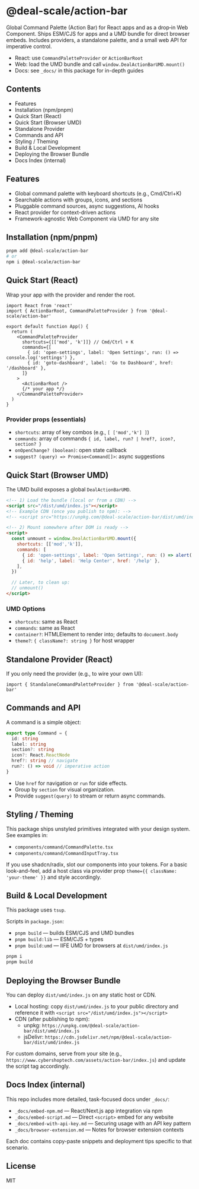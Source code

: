 # @deal-scale/action-bar

Global Command Palette (Action Bar) for React apps and as a drop‑in Web Component. Ships ESM/CJS for apps and a UMD bundle for direct browser embeds. Includes providers, a standalone palette, and a small web API for imperative control.

- React: use `CommandPaletteProvider` or `ActionBarRoot`
- Web: load the UMD bundle and call `window.DealActionBarUMD.mount()`
- Docs: see `_docs/` in this package for in-depth guides

## Contents
- Features
- Installation (npm/pnpm)
- Quick Start (React)
- Quick Start (Browser UMD)
- Standalone Provider
- Commands and API
- Styling / Theming
- Build & Local Development
- Deploying the Browser Bundle
- Docs Index (internal)

## Features
- Global command palette with keyboard shortcuts (e.g., Cmd/Ctrl+K)
- Searchable actions with groups, icons, and sections
- Pluggable command sources, async suggestions, AI hooks
- React provider for context-driven actions
- Framework-agnostic Web Component via UMD for any site

## Installation (npm/pnpm)
```bash
pnpm add @deal-scale/action-bar
# or
npm i @deal-scale/action-bar
```

## Quick Start (React)
Wrap your app with the provider and render the root.

```tsx
import React from 'react'
import { ActionBarRoot, CommandPaletteProvider } from '@deal-scale/action-bar'

export default function App() {
  return (
    <CommandPaletteProvider
      shortcuts={[['mod', 'k']]} // Cmd/Ctrl + K
      commands={[
        { id: 'open-settings', label: 'Open Settings', run: () => console.log('settings') },
        { id: 'goto-dashboard', label: 'Go to Dashboard', href: '/dashboard' },
      ]}
    >
      <ActionBarRoot />
      {/* your app */}
    </CommandPaletteProvider>
  )
}
```

### Provider props (essentials)
- `shortcuts`: array of key combos (e.g., `[ ['mod','k'] ]`)
- `commands`: array of commands `{ id, label, run? | href?, icon?, section? }`
- `onOpenChange? (boolean)`: open state callback
- `suggest? (query) => Promise<Command[]>`: async suggestions

## Quick Start (Browser UMD)
The UMD build exposes a global `DealActionBarUMD`.

```html
<!-- 1) Load the bundle (local or from a CDN) -->
<script src="/dist/umd/index.js"></script>
<!-- Example CDN (once you publish to npm): -->
<!-- <script src="https://unpkg.com/@deal-scale/action-bar/dist/umd/index.js"></script> -->

<!-- 2) Mount somewhere after DOM is ready -->
<script>
  const unmount = window.DealActionBarUMD.mount({
    shortcuts: [['mod','k']],
    commands: [
      { id: 'open-settings', label: 'Open Settings', run: () => alert('settings') },
      { id: 'help', label: 'Help Center', href: '/help' },
    ],
  })

  // Later, to clean up:
  // unmount()
</script>
```

### UMD Options
- `shortcuts`: same as React
- `commands`: same as React
- `container?`: HTMLElement to render into; defaults to `document.body`
- `theme?`: `{ className?: string }` for host wrapper

## Standalone Provider (React)
If you only need the provider (e.g., to wire your own UI):
```tsx
import { StandaloneCommandPaletteProvider } from '@deal-scale/action-bar'
```

## Commands and API
A command is a simple object:
```ts
export type Command = {
  id: string
  label: string
  section?: string
  icon?: React.ReactNode
  href?: string // navigate
  run?: () => void // imperative action
}
```
- Use `href` for navigation or `run` for side effects.
- Group by `section` for visual organization.
- Provide `suggest(query)` to stream or return async commands.

## Styling / Theming
This package ships unstyled primitives integrated with your design system. See examples in:
- `components/command/CommandPalette.tsx`
- `components/command/CommandInputTray.tsx`

If you use shadcn/radix, slot our components into your tokens. For a basic look-and-feel, add a host class via provider prop `theme={{ className: 'your-theme' }}` and style accordingly.

## Build & Local Development
This package uses `tsup`.

Scripts in `package.json`:
- `pnpm build` — builds ESM/CJS and UMD bundles
- `pnpm build:lib` — ESM/CJS + types
- `pnpm build:umd` — IIFE UMD for browsers at `dist/umd/index.js`

```bash
pnpm i
pnpm build
```

## Deploying the Browser Bundle
You can deploy `dist/umd/index.js` on any static host or CDN.

- Local hosting: copy `dist/umd/index.js` to your public directory and reference it with `<script src="/dist/umd/index.js"></script>`
- CDN (after publishing to npm):
  - unpkg: `https://unpkg.com/@deal-scale/action-bar/dist/umd/index.js`
  - jsDelivr: `https://cdn.jsdelivr.net/npm/@deal-scale/action-bar/dist/umd/index.js`

For custom domains, serve from your site (e.g., `https://www.cybershoptech.com/assets/action-bar/index.js`) and update the script tag accordingly.

## Docs Index (internal)
This repo includes more detailed, task-focused docs under `_docs/`:
- `_docs/embed-npm.md` — React/Next.js app integration via npm
- `_docs/embed-script.md` — Direct `<script>` embed for any website
- `_docs/embed-with-api-key.md` — Securing usage with an API key pattern
- `_docs/browser-extension.md` — Notes for browser extension contexts

Each doc contains copy-paste snippets and deployment tips specific to that scenario.

## License
MIT
